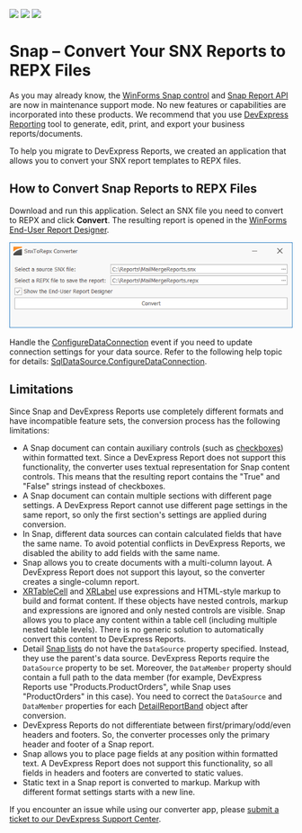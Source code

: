 <!-- default badges list -->
![](https://img.shields.io/endpoint?url=https://codecentral.devexpress.com/api/v1/VersionRange/491023724/21.2.7%2B)
[![](https://img.shields.io/badge/Open_in_DevExpress_Support_Center-FF7200?style=flat-square&logo=DevExpress&logoColor=white)](https://supportcenter.devexpress.com/ticket/details/T1088492)
[![](https://img.shields.io/badge/📖_How_to_use_DevExpress_Examples-e9f6fc?style=flat-square)](https://docs.devexpress.com/GeneralInformation/403183)
<!-- default badges end -->
# Snap – Convert Your SNX Reports to REPX Files

As you may already know, the [WinForms Snap control](https://docs.devexpress.com/WindowsForms/11373/controls-and-libraries/snap) and [Snap Report API](https://docs.devexpress.com/OfficeFileAPI/15188/snap-report-api) are now in maintenance support mode. No new features or capabilities are incorporated into these products. We recommend that you use [DevExpress Reporting](https://docs.devexpress.com/XtraReports/2162/reporting) tool to generate, edit, print, and export your business reports/documents.

To help you migrate to DevExpress Reports, we created an application that allows you to convert your SNX report templates to REPX files.

## How to Convert Snap Reports to REPX Files

Download and run this application. Select an SNX file you need to convert to REPX and click **Convert**. The resulting report is opened in the [WinForms End-User Report Designer](https://docs.devexpress.com/XtraReports/8546/winforms-reporting/end-user-report-designer-for-winforms/gui/end-user-report-designer-with-a-ribbon-toolbar).

![Snap - SNX to REPX Converter](./images/snap-report-converter.png)

Handle the [ConfigureDataConnection](https://github.com/DevExpress-Examples/snap-convert-snx-to-repx/blob/21.2.7%2B/CS/SnxToRepx/MainForm.cs#L62) event if you need to update connection settings for your data source. Refer to the following help topic for details: [SqlDataSource.ConfigureDataConnection](https://docs.devexpress.com/CoreLibraries/DevExpress.DataAccess.Sql.SqlDataSource.ConfigureDataConnection).

## Limitations

Since Snap and DevExpress Reports use completely different formats and have incompatible feature sets, the conversion process has the following limitations:

* A Snap document can contain auxiliary controls (such as [checkboxes](https://docs.devexpress.com/WindowsForms/14803/controls-and-libraries/snap/graphical-user-interface/data-visualization-tools/check-box)) within formatted text. Since a DevExpress Report does not support this functionality, the converter uses textual representation for Snap content controls. This means that the resulting report contains the "True" and "False" strings instead of checkboxes.
* A Snap document can contain multiple sections with different page settings. A DevExpress Report cannot use different page settings in the same report, so only the first section's settings are applied during conversion.
* In Snap, different data sources can contain calculated fields that have the same name. To avoid potential conflicts in DevExpress Reports, we disabled the ability to add fields with the same name.
* Snap allows you to create documents with a multi-column layout. A DevExpress Report does not support this layout, so the converter creates a single-column report.
* [XRTableCell](https://docs.devexpress.com/XtraReports/DevExpress.XtraReports.UI.XRTableCell) and [XRLabel](https://docs.devexpress.com/XtraReports/DevExpress.XtraReports.UI.XRLabel) use expressions and HTML-style markup to build and format content. If these objects have nested controls, markup and expressions are ignored and only nested controls are visible. Snap allows you to place any content within a table cell (including multiple nested table levels). There is no generic solution to automatically convert this content to DevExpress Reports.
* Detail [Snap lists](https://docs.devexpress.com/WindowsForms/DevExpress.Snap.Core.API.SnapList) do not have the `DataSource` property specified. Instead, they use the parent's data source. DevExpress Reports require the `DataSource` property to be set. Moreover, the `DataMember` property should contain a full path to the data member (for example, DevExpress Reports use "Products.ProductOrders", while Snap uses "ProductOrders" in this case). You need to correct the `DataSource` and `DataMember` properties for each [DetailReportBand](https://docs.devexpress.com/XtraReports/DevExpress.XtraReports.UI.DetailReportBand) object after conversion.
* DevExpress Reports do not differentiate between first/primary/odd/even headers and footers. So, the converter processes only the primary header and footer of a Snap report.
* Snap allows you to place page fields at any position within formatted text. A DevExpress Report does not support this functionality, so all fields in headers and footers are converted to static values.
* Static text in a Snap report is converted to markup. Markup with different format settings starts with a new line.

If you encounter an issue while using our converter app, please [submit a ticket to our DevExpress Support Center](https://supportcenter.devexpress.com/ticket/create).
